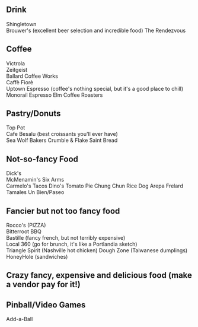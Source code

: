 Drink
-----
Shingletown  
Brouwer's (excellent beer selection and incredible food)
The Rendezvous

Coffee
------
Victrola  
Zeitgeist  
Ballard Coffee Works  
Caffè Fiorè  
Uptown Espresso (coffee's nothing special, but it's a good place to chill)  
Monorail Espresso
Elm Coffee Roasters

Pastry/Donuts
-------------
Top Pot  
Cafe Besalu (best croissants you'll ever have)  
Sea Wolf Bakers
Crumble & Flake
Saint Bread

Not-so-fancy Food
-----------------
Dick's  
McMenamin's Six Arms  
Carmelo's Tacos
Dino's Tomato Pie
Chung Chun Rice Dog
Arepa
Frelard Tamales
Un Bien/Paseo

Fancier but not too fancy food
------------------------------
Rocco's (PIZZA)  
Bitterroot BBQ  
Bastille (fancy french, but not terribly expensive)  
Local 360 (go for brunch, it's like a Portlandia sketch)  
Triangle Spirit (Nashville hot chicken)
Dough Zone (Taiwanese dumplings)
HoneyHole (sandwiches)

Crazy fancy, expensive and delicious food (make a vendor pay for it!)
---------------------------------------------------------------------

Pinball/Video Games
-------------------
Add-a-Ball

